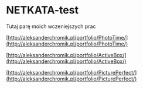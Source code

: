 # NETKATA-test


Tutaj parę moich wczeniejszych prac

[http://aleksanderchromik.pl/portfolio/PhotoTime/](http://aleksanderchromik.pl/portfolio/PhotoTime/)

[http://aleksanderchromik.pl/portfolio/ActiveBox/](http://aleksanderchromik.pl/portfolio/ActiveBox/) 

[http://aleksanderchromik.pl/portfolio/PicturePerfect/](http://aleksanderchromik.pl/portfolio/PicturePerfect/)


